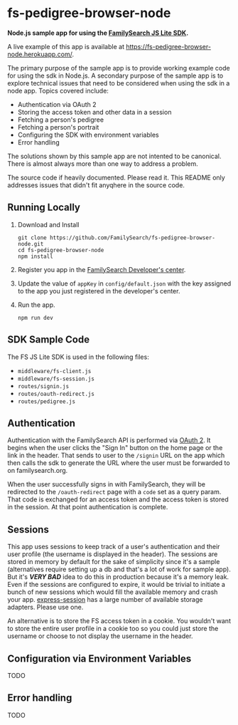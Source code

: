 # fs-pedigree-browser-node

__Node.js sample app for using the [FamilySearch JS Lite SDK](https://github.com/FamilySearch/fs-js-lite).__

A live example of this app is available at https://fs-pedigree-browser-node.herokuapp.com/.

The primary purpose of the sample app is to provide working example code for 
using the sdk in Node.js. A secondary purpose of the sample app is to explore 
technical issues that need to be considered when using the sdk in a node app. 
Topics covered include:

* Authentication via OAuth 2
* Storing the access token and other data in a session
* Fetching a person's pedigree
* Fetching a person's portrait
* Configuring the SDK with environment variables
* Error handling

The solutions shown by this sample app are not intented to be canonical. There
is almost always more than one way to address a problem.

The source code if heavily documented. Please read it. This README only addresses
issues that didn't fit anyqhere in the source code.

## Running Locally

1. Download and Install

    ```
    git clone https://github.com/FamilySearch/fs-pedigree-browser-node.git
    cd fs-pedigree-browser-node
    npm install
    ```
    
2. Register you app in the [FamilySearch Developer's center](https://grms.force.com/Developer/FSDev_CommunitiesCustomLogin?startURL=%2FFSDev_MyDevHomePage).
3. Update the value of `appKey` in `config/default.json` with the key assigned
to the app you just registered in the developer's center.
4. Run the app.

    ```
    npm run dev
    ```

## SDK Sample Code

The FS JS Lite SDK is used in the following files:

* `middleware/fs-client.js`
* `middleware/fs-session.js`
* `routes/signin.js`
* `routes/oauth-redirect.js`
* `routes/pedigree.js`

## Authentication

Authentication with the FamilySearch API is performed via [OAuth 2](https://familysearch.org/developers/docs/guides/authentication).
It begins when the user clicks the "Sign In" button on the home page or the link
in the header. That sends to user to the `/signin` URL on the app which then 
calls the sdk to generate the URL where the user must be forwarded to on
familysearch.org.

When the user successfully signs in with FamilySearch, they will be redirected
to the `/oauth-redirect` page with a `code` set as a query param. That code
is exchanged for an access token and the access token is stored in the session.
At that point authentication is complete.

## Sessions

This app uses sessions to keep track of a user's authentication and their
user profile (the username is displayed in the header). The sessions are stored
in memory by default for the sake of simplicity since it's a sample (alternatives
require setting up a db and that's a lot of work for sample app). But it's 
___VERY BAD___ idea to do this in production because it's a memory leak. Even if
the sessions are configured to expire, it would be trivial to initiate a bunch
of new sessions which would fill the available memory and crash your app.
[express-session](https://github.com/expressjs/session#compatible-session-stores)
has a large number of available storage adapters. Please use one.

An alternative is to store the FS access token in a cookie. You wouldn't want to
store the entire user profile in a cookie too so you could just store the
username or choose to not display the username in the header.

## Configuration via Environment Variables

TODO

## Error handling

TODO